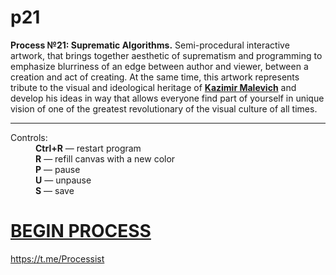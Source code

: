 # p21
**Process №21: Suprematic Algorithms.** Semi-procedural interactive artwork, that brings together aesthetic of suprematism and programming to emphasize blurriness of an edge between author and viewer, between a creation and act of creating. At the same time, this artwork represents tribute to the visual and ideological heritage of <a href="https://en.wikipedia.org/wiki/Kazimir_Malevich" target="_blank"><b>Kazimir Malevich</b></a> and develop his ideas in way that allows everyone find part of yourself in unique vision of one of the greatest revolutionary of the visual culture of all times.
***

<dl>
  <dt>Controls:</dt>
  <dd><b>Ctrl+R</b> — restart program</dd>
  <dd><b>R</b> — refill canvas with a new color</dd>
  <dd><b>P</b> — pause</dd>
  <dd><b>U</b> — unpause</dd>
  <dd><b>S</b> — save</dd>

# [BEGIN PROCESS](https://rhizomicmaze.github.io/p21/suprematicalgorithms/)


<https://t.me/Processist>
